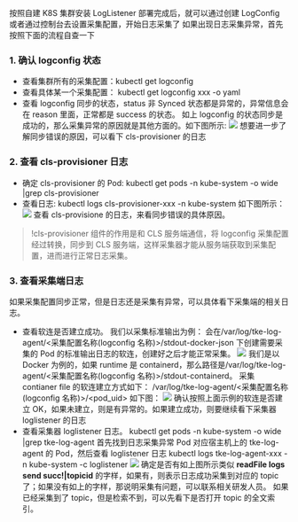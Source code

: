 按照自建 K8S 集群安装 LogListener 部署完成后，就可以通过创建 LogConfig 或者通过控制台去设置采集配置，开始日志采集了
如果出现日志采集异常，首先按照下面的流程自查一下
### 1. 确认 logconfig 状态
 - 查看集群所有的采集配置：kubectl get logconfig
 - 查看具体某一个采集配置： kubectl get logconfig xxx -o yaml
 - 查看 logconfig 同步的状态，status 非 Synced 状态都是异常的，异常信息会在 reason 里面，正常都是 success 的状态。
   如上 logconfig 的状态同步是成功的，那么采集异常的原因就是其他方面的。如下图所示:
![](https://qcloudimg.tencent-cloud.cn/raw/ffbc202c6c56603bff704ca6bd74457d.jpeg)
想要进一步了解同步错误的原因，可以看下 cls-provisioner 的日志

### 2. 查看 cls-provisioner 日志
 - 确定 cls-provisioner 的 Pod: kubectl get pods -n kube-system -o wide |grep cls-provisioner
 - 查看日志: kubectl logs cls-provisioner-xxx -n kube-system
如下图所示：
![](https://qcloudimg.tencent-cloud.cn/raw/8780c5adc9c7a5f79bf87417217beadc.png)
查看 cls-provisione 的日志，来看同步错误的具体原因。
>!cls-provisioner 组件的作用是和 CLS 服务端通信，将 logconfig 采集配置经过转换，同步到 CLS 服务端，这样采集器才能从服务端获取到采集配置，进而进行正常日志采集。

### 3. 查看采集端日志
如果采集配置同步正常，但是日志还是采集有异常，可以具体看下采集端的相关日志。
 - 查看软连是否建立成功。
我们以采集标准输出为例：
会在/var/log/tke-log-agent/<采集配置名称(logconfig 名称)>/stdout-docker-json 下创建需要采集的 Pod 的标准输出日志的软连，创建好之后才能正常采集。
![](https://qcloudimg.tencent-cloud.cn/raw/16c564af4065fa7f7728d2a4d21db965.jpeg)
我们是以 Docker 为例的，如果 runtime 是 containerd，那么路径是/var/log/tke-log-agent/<采集配置名称(logconfig 名称)>/stdout-containerd。
采集 contianer file 的软连建立方式如下：
/var/log/tke-log-agent/<采集配置名称(logconfig 名称)>/<pod_uid>
如下图：
![](https://qcloudimg.tencent-cloud.cn/raw/fa4372a1971fb7c625366f4494246934.png)
确认按照上面示例的软连是否建立 OK，如果未建立，则是有异常的。如果建立成功，则要继续看下采集器 loglistener 的日志
 - 查看采集器 loglistener 日志。
kubectl get pods -n kube-system -o wide |grep tke-log-agent
首先找到日志采集异常 Pod 对应宿主机上的 tke-log-agent 的 Pod，然后查看 loglistener 日志
kubectl logs tke-log-agent-xxx -n kube-system -c loglistener
![](https://qcloudimg.tencent-cloud.cn/raw/61aeba6a3b3f39c08acfc6fa704bad1b.jpeg)
确定是否有如上图所示类似 **readFile logs send succ!|topicid** 的字样，如果有，则表示日志成功采集到对应的 topic 了；如果没有如上的字样，那说明采集有问题，可以联系相关研发人员。
如果已经采集到了 topic，但是检索不到，可以先看下是否打开 topic 的全文索引。
